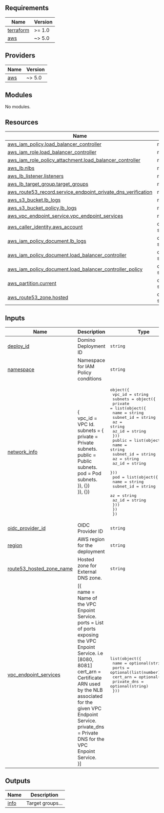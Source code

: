 <!-- BEGINNING OF PRE-COMMIT-TERRAFORM DOCS HOOK -->
## Requirements

| Name | Version |
|------|---------|
| <a name="requirement_terraform"></a> [terraform](#requirement\_terraform) | >= 1.0 |
| <a name="requirement_aws"></a> [aws](#requirement\_aws) | ~> 5.0 |

## Providers

| Name | Version |
|------|---------|
| <a name="provider_aws"></a> [aws](#provider\_aws) | ~> 5.0 |

## Modules

No modules.

## Resources

| Name | Type |
|------|------|
| [aws_iam_policy.load_balancer_controller](https://registry.terraform.io/providers/hashicorp/aws/latest/docs/resources/iam_policy) | resource |
| [aws_iam_role.load_balancer_controller](https://registry.terraform.io/providers/hashicorp/aws/latest/docs/resources/iam_role) | resource |
| [aws_iam_role_policy_attachment.load_balancer_controller](https://registry.terraform.io/providers/hashicorp/aws/latest/docs/resources/iam_role_policy_attachment) | resource |
| [aws_lb.nlbs](https://registry.terraform.io/providers/hashicorp/aws/latest/docs/resources/lb) | resource |
| [aws_lb_listener.listeners](https://registry.terraform.io/providers/hashicorp/aws/latest/docs/resources/lb_listener) | resource |
| [aws_lb_target_group.target_groups](https://registry.terraform.io/providers/hashicorp/aws/latest/docs/resources/lb_target_group) | resource |
| [aws_route53_record.service_endpoint_private_dns_verification](https://registry.terraform.io/providers/hashicorp/aws/latest/docs/resources/route53_record) | resource |
| [aws_s3_bucket.lb_logs](https://registry.terraform.io/providers/hashicorp/aws/latest/docs/resources/s3_bucket) | resource |
| [aws_s3_bucket_policy.lb_logs](https://registry.terraform.io/providers/hashicorp/aws/latest/docs/resources/s3_bucket_policy) | resource |
| [aws_vpc_endpoint_service.vpc_endpoint_services](https://registry.terraform.io/providers/hashicorp/aws/latest/docs/resources/vpc_endpoint_service) | resource |
| [aws_caller_identity.aws_account](https://registry.terraform.io/providers/hashicorp/aws/latest/docs/data-sources/caller_identity) | data source |
| [aws_iam_policy_document.lb_logs](https://registry.terraform.io/providers/hashicorp/aws/latest/docs/data-sources/iam_policy_document) | data source |
| [aws_iam_policy_document.load_balancer_controller](https://registry.terraform.io/providers/hashicorp/aws/latest/docs/data-sources/iam_policy_document) | data source |
| [aws_iam_policy_document.load_balancer_controller_policy](https://registry.terraform.io/providers/hashicorp/aws/latest/docs/data-sources/iam_policy_document) | data source |
| [aws_partition.current](https://registry.terraform.io/providers/hashicorp/aws/latest/docs/data-sources/partition) | data source |
| [aws_route53_zone.hosted](https://registry.terraform.io/providers/hashicorp/aws/latest/docs/data-sources/route53_zone) | data source |

## Inputs

| Name | Description | Type | Default | Required |
|------|-------------|------|---------|:--------:|
| <a name="input_deploy_id"></a> [deploy\_id](#input\_deploy\_id) | Domino Deployment ID | `string` | n/a | yes |
| <a name="input_namespace"></a> [namespace](#input\_namespace) | Namespace for IAM Policy conditions | `string` | `"domino-platform"` | no |
| <a name="input_network_info"></a> [network\_info](#input\_network\_info) | {<br>      vpc\_id = VPC Id.<br>      subnets = {<br>        private = Private subnets.<br>        public  = Public subnets.<br>        pod     = Pod subnets.<br>      }), {})<br>    }), {}) | <pre>object({<br>    vpc_id = string<br>    subnets = object({<br>      private = list(object({<br>        name      = string<br>        subnet_id = string<br>        az        = string<br>        az_id     = string<br>      }))<br>      public = list(object({<br>        name      = string<br>        subnet_id = string<br>        az        = string<br>        az_id     = string<br>      }))<br>      pod = list(object({<br>        name      = string<br>        subnet_id = string<br>        az        = string<br>        az_id     = string<br>      }))<br>    })<br>  })</pre> | n/a | yes |
| <a name="input_oidc_provider_id"></a> [oidc\_provider\_id](#input\_oidc\_provider\_id) | OIDC Provider ID | `string` | n/a | yes |
| <a name="input_region"></a> [region](#input\_region) | AWS region for the deployment | `string` | n/a | yes |
| <a name="input_route53_hosted_zone_name"></a> [route53\_hosted\_zone\_name](#input\_route53\_hosted\_zone\_name) | Hosted zone for External DNS zone. | `string` | `null` | no |
| <a name="input_vpc_endpoint_services"></a> [vpc\_endpoint\_services](#input\_vpc\_endpoint\_services) | [{<br>      name      = Name of the VPC Enpoint Service.<br>      ports     = List of ports exposing the VPC Enpoint Service. i.e [8080, 8081]<br>      cert\_arn  = Certificate ARN used by the NLB associated for the given VPC Endpoint Service.<br>      private\_dns = Private DNS for the VPC Enpoint Service.<br>    }] | <pre>list(object({<br>    name        = optional(string)<br>    ports       = optional(list(number))<br>    cert_arn    = optional(string)<br>    private_dns = optional(string)<br>  }))</pre> | n/a | yes |

## Outputs

| Name | Description |
|------|-------------|
| <a name="output_info"></a> [info](#output\_info) | Target groups... |
<!-- END OF PRE-COMMIT-TERRAFORM DOCS HOOK -->